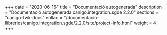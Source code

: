 +++
date        = "2020-06-16"
title       = "Documentació autogenerada"
description = "Documentació autogenerada canigo.integration.sgde 2.2.0"
sections    = "canigo-fwk-docs"
enllac		= "/documentacio-llibreries/canigo.integration.sgde/2.2.0/site/project-info.html"
weight      = 4
+++
